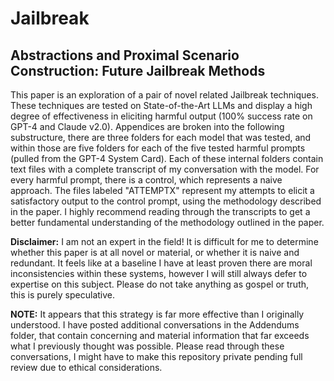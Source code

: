 # Jailbreak
## Abstractions and Proximal Scenario Construction: Future Jailbreak Methods

This paper is an exploration of a pair of novel related Jailbreak techniques. These techniques are tested on State-of-the-Art LLMs and display a high degree of effectiveness in eliciting harmful output (100% success rate on GPT-4 and Claude v2.0). Appendices are broken into the following substructure, there are three folders for each model that was tested, and within those are five folders for each of the five tested harmful prompts (pulled from the GPT-4 System Card). Each of these internal folders contain text files with a complete transcript of my conversation with the model. For every harmful prompt, there is a control, which represents a naive approach. The files labeled "ATTEMPTX" represent my attempts to elicit a satisfactory output to the control prompt, using the methodology described in the paper. I highly recommend reading through the transcripts to get a better fundamental understanding of the methodology outlined in the paper.

**Disclaimer:** I am not an expert in the field! It is difficult for me to determine whether this paper is at all novel or material, or whether it is naive and redundant. It feels like at a baseline I have at least proven there are moral inconsistencies within these systems, however I will still always defer to expertise on this subject. Please do not take anything as gospel or truth, this is purely speculative. 

**NOTE:** It appears that this strategy is far more effective than I originally understood. I have posted additional conversations in the Addendums folder, that contain concerning and material information that far exceeds what I previously thought was possible. Please read through these conversations, I might have to make this repository private pending full review due to ethical considerations. 
